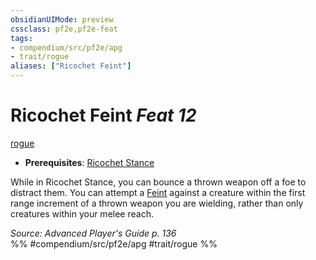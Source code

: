 ```yaml
---
obsidianUIMode: preview
cssclass: pf2e,pf2e-feat
tags:
- compendium/src/pf2e/apg
- trait/rogue
aliases: ["Ricochet Feint"]
---
```

# Ricochet Feint  *Feat 12*  
[rogue](Reference/Rules/Traits/rogue.md "Rogue Class Trait")  

- **Prerequisites**: [Ricochet Stance](ricochet-stance-rogue-apg.md)

While in Ricochet Stance, you can bounce a thrown weapon off a foe to distract them. You can attempt a [Feint](feint.md) against a creature within the first range increment of a thrown weapon you are wielding, rather than only creatures within your melee reach.

*Source: Advanced Player's Guide p. 136*  
%% #compendium/src/pf2e/apg #trait/rogue %%
